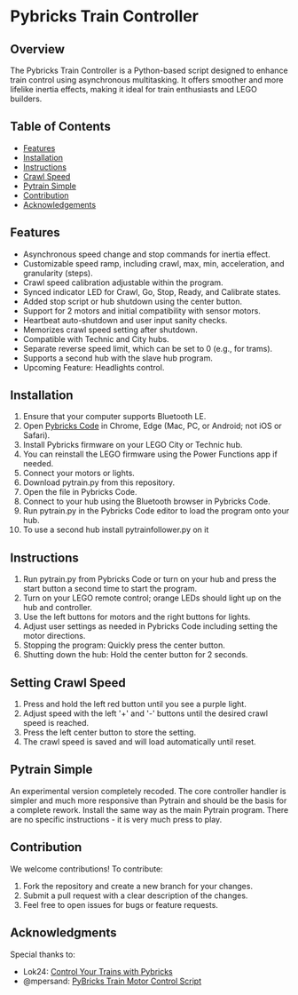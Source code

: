 # Pybricks Train Controller 

## Overview

The Pybricks Train Controller is a Python-based script designed to enhance train control using asynchronous multitasking. It offers smoother and more lifelike inertia effects, making it ideal for train enthusiasts and LEGO builders.

## Table of Contents
- [Features](#features)
- [Installation](#installation)
- [Instructions](#instructions)
- [Crawl Speed](#setting-crawl-speed)
- [Pytrain Simple](#pytrain-simple)
- [Contribution](#contribution)
- [Acknowledgements](#acknowledgments)

## Features
* Asynchronous speed change and stop commands for inertia effect.
* Customizable speed ramp, including crawl, max, min, acceleration, and granularity (steps).
* Crawl speed calibration adjustable within the program.
* Synced indicator LED for Crawl, Go, Stop, Ready, and Calibrate states.
* Added stop script or hub shutdown using the center button.
* Support for 2 motors and initial compatibility with sensor motors.
* Heartbeat auto-shutdown and user input sanity checks.
* Memorizes crawl speed setting after shutdown.
* Compatible with Technic and City hubs.
* Separate reverse speed limit, which can be set to 0 (e.g., for trams).
* Supports a second hub with the slave hub program.
* Upcoming Feature: Headlights control.
 
## Installation
1. Ensure that your computer supports Bluetooth LE.
2. Open [Pybricks Code](https://code.pybricks.com) in Chrome, Edge (Mac, PC, or Android; not iOS or Safari).
3. Install Pybricks firmware on your LEGO City or Technic hub.
4. You can reinstall the LEGO firmware using the Power Functions app if needed.
5. Connect your motors or lights.
6. Download pytrain.py from this repository.
7. Open the file in Pybricks Code.
8. Connect to your hub using the Bluetooth browser in Pybricks Code.
9. Run pytrain.py in the Pybricks Code editor to load the program onto your hub.
10. To use a second hub install pytrainfollower.py on it 

## Instructions
1. Run pytrain.py from Pybricks Code or turn on your hub and press the start button a second time to start the program.
2. Turn on your LEGO remote control; orange LEDs should light up on the hub and controller.
3. Use the left buttons for motors and the right buttons for lights.
4. Adjust user settings as needed in Pybricks Code including setting the motor directions.
5. Stopping the program: Quickly press the center button.
6. Shutting down the hub: Hold the center button for 2 seconds.

## Setting Crawl Speed
1. Press and hold the left red button until you see a purple light.
2. Adjust speed with the left '+' and '-' buttons until the desired crawl speed is reached.
3. Press the left center button to store the setting.
4. The crawl speed is saved and will load automatically until reset.

## Pytrain Simple
An experimental version completely recoded. The core controller handler is simpler and much more responsive than Pytrain and should be the basis for a complete rework. Install the same way as the main Pytrain program. There are no specific instructions - it is very much press to play.

## Contribution
We welcome contributions! To contribute:
1. Fork the repository and create a new branch for your changes.
2. Submit a pull request with a clear description of the changes.
3. Feel free to open issues for bugs or feature requests.

## Acknowledgments
Special thanks to:
* Lok24: [Control Your Trains with Pybricks](https://www.eurobricks.com/forum/index.php?/forums/topic/187081-control-your-trains-without-smart-device-with-pybricks/)
* @mpersand: [PyBricks Train Motor Control Script](https://github.com/and-ampersand-and/PyBricks-Train-Motor-Control-Script)


